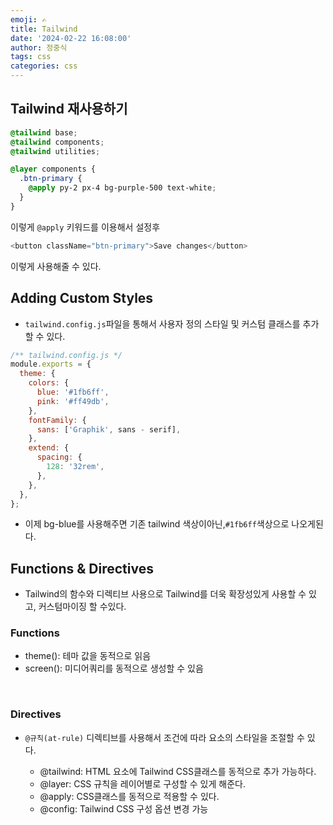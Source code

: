```yaml
---
emoji: ✍
title: Tailwind
date: '2024-02-22 16:08:00'
author: 정중식
tags: css
categories: css
---
```


## Tailwind 재사용하기

```css
@tailwind base;
@tailwind components;
@tailwind utilities;

@layer components {
  .btn-primary {
    @apply py-2 px-4 bg-purple-500 text-white;
  }
}
```

이렇게 `@apply` 키워드를 이용해서 설정후

```js
<button className="btn-primary">Save changes</button>
```

이렇게 사용해줄 수 있다.

## Adding Custom Styles

- `tailwind.config.js`파일을 통해서 사용자 정의 스타일 및 커스텀 클래스를 추가 할 수 있다.

```js
/** tailwind.config.js */
module.exports = {
  theme: {
    colors: {
      blue: '#1fb6ff',
      pink: '#ff49db',
    },
    fontFamily: {
      sans: ['Graphik', sans - serif],
    },
    extend: {
      spacing: {
        128: '32rem',
      },
    },
  },
};
```

- 이제 bg-blue를 사용해주면 기존 tailwind 색상이아닌,`#1fb6ff`색상으로 나오게된다.

## Functions & Directives

- Tailwind의 함수와 디렉티브 사용으로 Tailwind를 더욱 확장성있게 사용할 수 있고, 커스텀마이징 할 수있다.
  <br/>

### Functions

- theme(): 테마 값을 동적으로 읽음
- screen(): 미디어쿼리를 동적으로 생성할 수 있음

<br/>

### Directives

- `@규칙(at-rule)` 디렉티브를 사용해서 조건에 따라 요소의 스타일을 조절할 수 있다.

  - @tailwind: HTML 요소에 Tailwind CSS클래스를 동적으로 추가 가능하다.
  - @layer: CSS 규칙을 레이어별로 구성할 수 있게 해준다.
  - @apply: CSS클래스를 동적으로 적용할 수 있다.
  - @config: Tailwind CSS 구성 옵션 변경 가능
